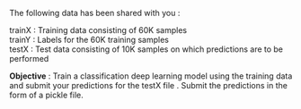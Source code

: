 
The following data has been shared with you :<br /> 

trainX : Training data consisting of 60K samples <br />
trainY : Labels for the 60K training samples <br />
testX  : Test data consisting of 10K samples on which predictions are to be performed <br />

**Objective** : Train a classification deep learning model using the training data and submit your predictions for the testX file . 
			       Submit the predictions in the form of a pickle file.
